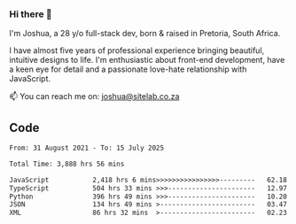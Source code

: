 ### Hi there 👋

I'm Joshua, a 28 y/o full-stack dev, born & raised in Pretoria, South Africa. 

I have almost five years of professional experience bringing beautiful, intuitive designs to life. I'm enthusiastic about front-end development, have a keen eye for detail and a passionate love-hate relationship with JavaScript.

📫 You can reach me on: joshua@sitelab.co.za

## **Code**

<!--START_SECTION:waka-->

```txt
From: 31 August 2021 - To: 15 July 2025

Total Time: 3,888 hrs 56 mins

JavaScript           2,418 hrs 6 mins>>>>>>>>>>>>>>>>---------   62.18 %
TypeScript           504 hrs 33 mins >>>----------------------   12.97 %
Python               396 hrs 49 mins >>>----------------------   10.20 %
JSON                 134 hrs 49 mins >------------------------   03.47 %
XML                  86 hrs 32 mins  >------------------------   02.23 %
```

<!--END_SECTION:waka-->
